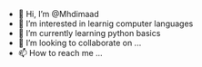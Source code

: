 - 👋 Hi, I’m @Mhdimaad
- 👀 I’m interested in learnig computer languages
- 🌱 I’m currently learning python basics
- 💞️ I’m looking to collaborate on ...
- 📫 How to reach me ...

<!---
Mhdimaad/Mhdimaad is a ✨ special ✨ repository because its `README.md` (this file) appears on your GitHub profile.
You can click the Preview link to take a look at your changes.
--->
